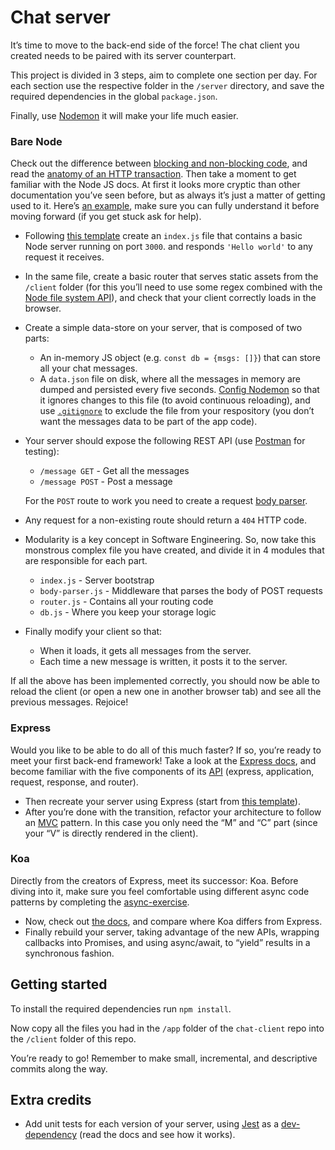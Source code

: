 # Chat server

It’s time to move to the back-end side of the force! The chat client you created needs to be paired with its server counterpart.

This project is divided in 3 steps, aim to complete one section per day. For each section use the respective folder in the `/server` directory, and save the required dependencies in the global `package.json`.

Finally, use [Nodemon](https://github.com/remy/nodemon) it will make your life much easier.

### Bare Node

Check out the difference between [blocking and non-blocking code](https://nodejs.org/en/docs/guides/blocking-vs-non-blocking/), and read the [anatomy of an HTTP transaction](https://nodejs.org/en/docs/guides/anatomy-of-an-http-transaction/). Then take a moment to get familiar with the Node JS docs. At first it looks more cryptic than other documentation you’ve seen before, but as always it’s just a matter of getting used to it. Here’s [an example](https://nodejs.org/api/fs.html#fs_fs_readfile_path_options_callback), make sure you can fully understand it before moving forward (if you get stuck ask for help).

- Following [this template](https://nodejs.org/api/synopsis.html) create an `index.js` file that contains a basic Node server running on port `3000`. and responds `'Hello world'` to any request it receives.

- In the same file, create a basic router that serves static assets from the `/client` folder (for this you’ll need to use some regex combined with the [Node file system API](https://nodejs.org/api/fs.html)), and check that your client correctly loads in the browser.

- Create a simple data-store on your server, that is composed of two parts:
  - An in-memory JS object (e.g. `const db = {msgs: []}`) that can store all your chat messages.
  - A `data.json` file on disk, where all the messages in memory are dumped and persisted every five seconds. [Config Nodemon](https://github.com/remy/nodemon#config-files) so that it ignores changes to this file (to avoid continuous reloading), and use [`.gitignore`](https://git-scm.com/docs/gitignore) to exclude the file from your respository (you don’t want the messages data to be part of the app code).

- Your server should expose the following REST API (use [Postman](https://www.getpostman.com/) for testing):
  - `/message GET` - Get all the messages
  - `/message POST` - Post a message

  For the `POST` route to work you need to create a request [body parser](https://nodejs.org/en/docs/guides/anatomy-of-an-http-transaction/#request-body).

- Any request for a non-existing route should return a `404` HTTP code.

- Modularity is a key concept in Software Engineering. So, now take this monstrous complex file you have created, and divide it in 4 modules that are responsible for each part.

  - `index.js` - Server bootstrap
  - `body-parser.js` - Middleware that parses the body of POST requests
  - `router.js` - Contains all your routing code
  - `db.js` - Where you keep your storage logic

- Finally modify your client so that:
  - When it loads, it gets all messages from the server.
  - Each time a new message is written, it posts it to the server.

If all the above has been implemented correctly, you should now be able to reload the client (or open a new one in another browser tab) and see all the previous messages. Rejoice!

### Express

Would you like to be able to do all of this much faster? If so, you’re ready to meet your first back-end framework! Take a look at the [Express docs](https://expressjs.com/), and become familiar with the five components of its [API](https://expressjs.com/en/4x/api.html) (express, application, request, response, and router).

- Then recreate your server using Express (start from [this template](https://expressjs.com/en/starter/hello-world.html)).
- After you’re done with the transition, refactor your architecture to follow an [MVC](https://en.wikipedia.org/wiki/Model%E2%80%93view%E2%80%93controller) pattern. In this case you only need the “M” and “C” part (since your “V” is directly rendered in the client).

### Koa

Directly from the creators of Express, meet its successor: Koa. Before diving into it, make sure you feel comfortable using different async code patterns by completing the [async-exercise](https://github.com/codeworksbcn/async-exercise).

- Now, check out [the docs](http://koajs.com/), and compare where Koa differs from Express.
- Finally rebuild your server, taking advantage of the new APIs, wrapping callbacks into Promises, and using async/await, to “yield” results in a synchronous fashion.

## Getting started

To install the required dependencies run `npm install`.

Now copy all the files you had in the `/app` folder of the `chat-client` repo into the `/client` folder of this repo.

You’re ready to go! Remember to make small, incremental, and descriptive commits along the way.

## Extra credits

- Add unit tests for each version of your server, using [Jest](https://jestjs.io/) as a [dev-dependency](https://docs.npmjs.com/cli/install) (read the docs and see how it works).
